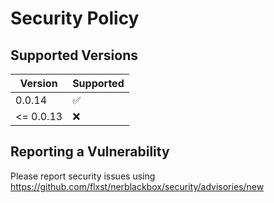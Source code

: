 # Security Policy

## Supported Versions

| Version   | Supported          |
|-----------| ------------------ |
| 0.0.14    | :white_check_mark: |
| <= 0.0.13 | :x:                |

## Reporting a Vulnerability

Please report security issues using https://github.com/flxst/nerblackbox/security/advisories/new